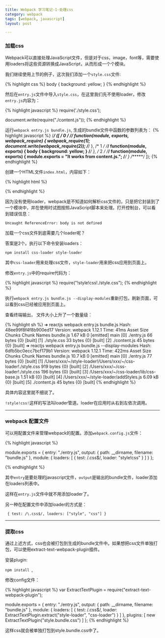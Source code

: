 ```yaml
---
title: Webpack 学习笔记-1-处理css  
category: webpack  
tags: [webpack, javascript]  
layout: post  

---
```

### 加载css

Webpack可以直接处理JavaScript文件，但是对于css，image，font等，需要使用loaders将这些资源转换成JavaScript，从而形成一个个模块。

我们继续使用上节的例子，这次我们添加一个`style.css`文件:

{% highlight css %}
body {
    background: yellow;
}
{% endhighlight %}


然后在`entry.js`文件中导入`style.css`，在这里我们先不使用loader，修改`entry.js`内容为：

{% highlight javascript %}
require('./style.css');

document.write(require("./content.js"));
{% endhighlight %}


运行`webpack entry.js bundle.js`, 
生成的bundle文件中函数的参数列表为：
{% highlight javascript %}
/******/ ([
/* 0 */
/***/ function(module, exports, __webpack_require__) {
	__webpack_require__(1);
	document.write(__webpack_require__(2));
/***/ },
/* 1 */
/***/ function(module, exports) {
	body
	{
	    background: yellow;
	}
/***/ },
/* 2 */
/***/ function(module, exports) {
	module.exports = "It works from content.js.";
/***/ }
/******/ ]);
{% endhighlight %}


创建一个HTML文件`index.html`，内容如下：

{% highlight html %}
<html>
    <body>
        <script type="text/javascript" src="bundle.js"></script>
    </body>
</html>
{% endhighlight %}

因为没有使用loader，webpack是不知道如何解析css文件的，只是把它封装到了一个模块中，并在使用时试图按照JavaScript脚本来处理。打开控制台，可以看到错误信息：

`Uncaught ReferenceError: body is not defined`

加载一个css文件到底需要几个loader呢？

答案是2个。执行以下命令安装loaders：

`npm install css-loader style-loader`

其中`css-loader`用来处理css文件，`style-loader`用来把css应用到页面上。

修改`entry.js`中的require代码为：

{% highlight javascript %}
require("!style!css!./style.css");
{% endhighlight %}

执行`webpack entry.js bundle.js --display-modules`重新打包，刷新页面，可以看到css已经被应用到页面上。

查看终端输出， 文件大小上升了一个数量级：


{% highlight sh %}
➜  reactjs  webpack entry.js bundle.js
Hash: 48ee99f8f4f8b900ed17
Version: webpack 1.12.1
Time: 41ms
    Asset     Size  Chunks             Chunk Names
bundle.js  1.67 kB       0  [emitted]  main
   [0] ./entry.js 66 bytes {0} [built]
   [1] ./style.css 33 bytes {0} [built]
   [2] ./content.js 45 bytes {0} [built]
➜  reactjs  webpack entry.js bundle.js --display-modules
Hash: 6dfb5bc0ecc7bcf179b1
Version: webpack 1.12.1
Time: 422ms
    Asset     Size  Chunks             Chunk Names
bundle.js  10.7 kB       0  [emitted]  main
   [0] ./entry.js 77 bytes {0} [built]
   [1] /Users/xxx/~/style-loader!/Users/xxx/~/css-loader!./style.css 919 bytes {0} [built]
   [2] /Users/xxx/~/css-loader!./style.css 196 bytes {0} [built]
   [3] /Users/xxx/~/css-loader/lib/css-base.js 1.51 kB {0} [built]
   [4] /Users/xxx/~/style-loader/addStyles.js 6.09 kB {0} [built]
   [5] ./content.js 45 bytes {0} [built]
{% endhighlight %}

具体内容这里就不细说了。

`!style!css!`这样的写法叫loader管道。loader在应用时从右到左依次调用。

***

### webpack 配置文件


可以用配置文件来管理webpack的配置。添加`webpack.config.js`文件：

{% highlight javascript %}

module.exports = {
    entry: "./entry.js",
    output: {
        path: __dirname,
        filename: "bundle.js"
    },
    module: {
        loaders: [
            { test: /\.css$/, loader: "style!css" }
        ]
    }
};

{% endhighlight %}

其中`entry`是要处理的javascript文件，`output`是输出的bundle文件，loader添加在loaders列表中。

这样在`entry.js`文件中就不用添加loader了。

另一种在配置文件中添加loader的方式是：

 ` { test: /\.css$/, loaders: ["style", "css"] }`
 
*** 

### 提取css


通过上述方式，css也会被打包到生成的bundle文件中。如果想把css文件单独打包，可以使用extract-text-webpack-plugin插件。
 
 安装plugin: 
 
 `npm install `,
 
 修改config文件：
 
 {% highlight javascript %}
 var ExtractTextPlugin = require("extract-text-webpack-plugin");

module.exports = {
    entry: "./entry.js",
    output: {
        path: __dirname,
        filename: "bundle.js"
    },
    module: {
        loaders: [
            { test: /\.css$/, loader: ExtractTextPlugin.extract("style-loader", "css-loader") }
        ]
    },
    plugins: [
        new ExtractTextPlugin("style.bundle.css")
    ]
};
{% endhighlight %}

这样css就会被单独打包到style.bundle.css中了。
 

